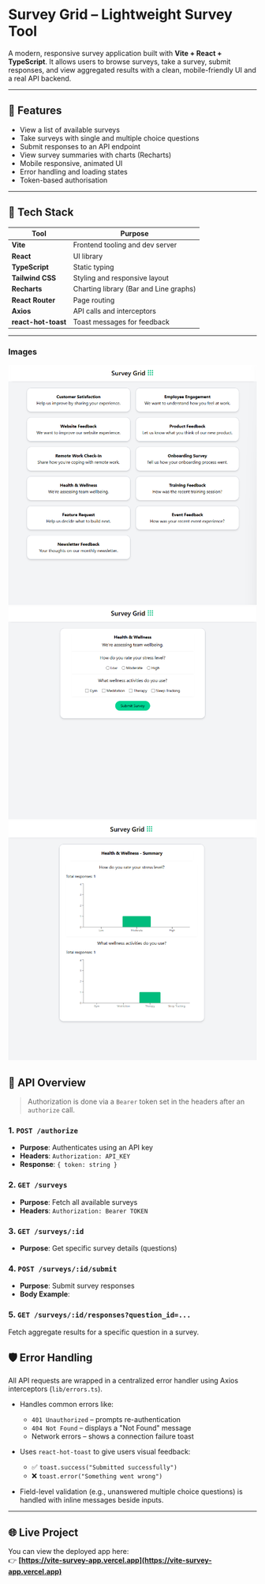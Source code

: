 # Survey Grid – Lightweight Survey Tool

A modern, responsive survey application built with **Vite + React + TypeScript**. It allows users to browse surveys, take a survey, submit responses, and view aggregated results with a clean, mobile-friendly UI and a real API backend.

---

## 🚀 Features

- View a list of available surveys
- Take surveys with single and multiple choice questions
- Submit responses to an API endpoint
- View survey summaries with charts (Recharts)
- Mobile responsive, animated UI
- Error handling and loading states
- Token-based authorisation

---

## 🧩 Tech Stack

| Tool             | Purpose                                 |
|------------------|------------------------------------------|
| **Vite**         | Frontend tooling and dev server          |
| **React**        | UI library                               |
| **TypeScript**   | Static typing                            |
| **Tailwind CSS** | Styling and responsive layout            |
| **Recharts**     | Charting library (Bar and Line graphs)   |
| **React Router** | Page routing                             |
| **Axios**        | API calls and interceptors               |
| **react-hot-toast** | Toast messages for feedback         |

---

### Images
![Homepage Screenshot](./src/assets/homepage.png)
![Survey Screenshot](./src/assets/survey.png)
![Summary Screenshot](./src/assets/summary.png)


## 🔌 API Overview

> Authorization is done via a `Bearer` token set in the headers after an `authorize` call.

### 1. `POST /authorize`
- **Purpose**: Authenticates using an API key
- **Headers**: `Authorization: API_KEY`
- **Response**: `{ token: string }`

### 2. `GET /surveys`
- **Purpose**: Fetch all available surveys
- **Headers**: `Authorization: Bearer TOKEN`

### 3. `GET /surveys/:id`
- **Purpose**: Get specific survey details (questions)

### 4. `POST /surveys/:id/submit`
- **Purpose**: Submit survey responses
- **Body Example**:

### 5. `GET /surveys/:id/responses?question_id=...`

Fetch aggregate results for a specific question in a survey.


## 🛡 Error Handling

All API requests are wrapped in a centralized error handler using Axios interceptors (`lib/errors.ts`).

- Handles common errors like:
  - `401 Unauthorized` – prompts re-authentication
  - `404 Not Found` – displays a "Not Found" message
  - Network errors – shows a connection failure toast

- Uses `react-hot-toast` to give users visual feedback:
  - ✅ `toast.success("Submitted successfully")`
  - ❌ `toast.error("Something went wrong")`

- Field-level validation (e.g., unanswered multiple choice questions) is handled with inline messages beside inputs.

---

## 🌐 Live Project

You can view the deployed app here:  
👉 **[https://vite-survey-app.vercel.app](https://vite-survey-app.vercel.app)**

